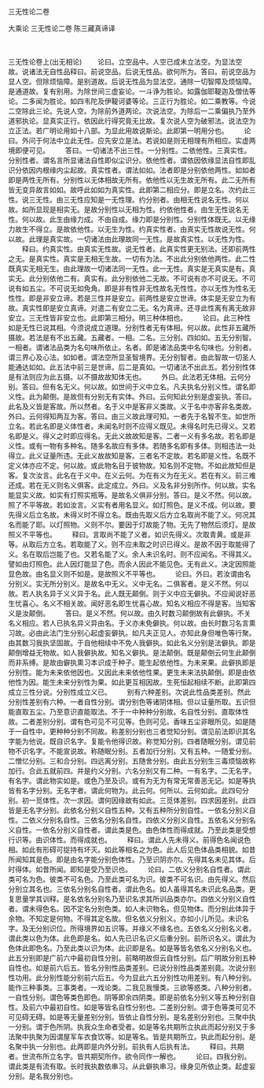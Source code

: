 <!-- { "loadSidebar": true } -->
三无性论二卷


大乘论
三无性论二卷
陈三藏真谛译


　　

三无性论卷上(出无相论)
　　论曰。立空品中。人空已成未立法空。为显法空故。说诸法无自性品释曰。前说空品。后说无性品。欲何所为。答曰。前说空品为显人空。但除烦恼障。是别道故。后说无性品为显法空。通除一切智障及烦恼障。是通道故。复有别用。为除世间三虚妄论。一斗诤为胜论。如露伽耶鞮迦及僧佉等论。二多闻为胜论。如四韦陀及伊鞮诃婆等论。三正行为胜论。如二乘教等。今说二空除此三论。先说人空。为除前外道两论。次说法空。为除后一二乘偏执乃至外道邪执论。显真实正行。依因此行得究竟无比故。复次说人空为破邪法。说法空为立正法。若广明论用如十八部。为显此用故说斯论。此即第一明用分也。
　　论曰。外问于何法中立此无性。应先安立是法。若说如是则无相理有所相应。实虚两境即便可见。
　　答曰。一切诸法不出三性。一分别性。二依他性。三真实性。分别性者。谓名言所显诸法自性即似尘识分。依他性者。谓依因依缘显法自性即乱识分依因内根缘内尘起故。真实性者。谓法如如。法者即是分别依他两性。如如者即是两性无所有。分别性以无体相故无所有。依他性以无生故无所有。此二无所有皆无变异故言如如。故呼此如如为真实性。此即第二相应分。即是立名。次约此三性。说三无性。由三无性应知是一无性理。约分别者。由相无性说名无性。何以故。如所显现是相实无。是故分别性以无相为性。约依他性者。由生无性说名无性。何以故。此生由缘力成。不由自成。缘力即是分别性。分别性体既无。以无缘力故生不得立。是故依他性。以无生为性。约真实性者。由真实无性故说无性。何以故。此理是真实故。一切诸法由此理故同一无性。是故真实性。以无性为性。
　　释曰。约真实性。由真实无性故。说无性者。此真实性更无别法。还即前两性之无。是真实性。真实是无相无生故。一切有为法。不出此分别依他两性。此二性既真实无相无生。由此理故一切诸法同一无性。此一无性。真实是无真实是有。真实无。此分别依他二有。真实有。此分别依他二无故。不可说有亦不可说无。不可说有如五尘。不可说无如免角。即是非有性非无性故名无性性。亦以无性为性名无性性。即是非安立谛。若是三性并是安立。前两性是安立世谛。体实是无安立为有故。真实性即是安立真谛。对遣二有安立二无。名为真谛。还寻此性离有离无故非安立。三无性皆非安立也。此即第三相分。明三种体相也。
　　论曰。此三种性如是无性已说其相。今须说成立道理。分别性者无有体相。何以故。此性非五藏所摄故。若法是有不出五藏。五藏者。一相。二名。三分别。四如如。五无分别智。一相者。谓诸法品类为名句味所依止。名者。即是诸法品类中名句味也。分别者。谓三界心及心法。如如者。谓法空所显圣智境界。无分别智者。由此智故一切圣人能通达如如。此五法中前三是世谛。后二是真如。一切诸法不出此五。若分别性体是有法则应为此五摄。以不摄故故知体无也。
　　外曰。此法若无体相。云何分别。答曰。但有名无义。何以故。如世间于义中立名。凡夫执名分别义性。谓名即义性。此为颠倒。是故但有分别无有实体。外曰。云何知此分别是虚妄执。答曰。此名及义皆是客故。所以然者。名于义中是客非义类故。义于名中亦客非名类故。外曰。云何得知两互为客。答曰。由三义故此理可知。一者先于名智不生。如世所立名。若此名即是义体性者。未闻名时则不应得义既见。未得名时先已得义。又若名即是义。得义之时即应得名。无此义故故知是客。二者一义有多名故。若名即是义性。或有一物有多种名。随多名故应有多体。若随多名即有多体。则相违法一处得立。此义证量所违。无此义故故知是客。三者名不定故。若名即是义性。名既不定义体亦应不定。何以故。或此物名目于彼物故。知名则不定物。不如此故知但是客。复次汝言。此名在于义中。在义云何。为在有义为在无义。若在有义。前三难还成。若在无义则名义俱客。此定成立。外曰。义及名非分别所作。何以故。实名能显实义故。如实有灯照实瓶等。是故名义俱非分别。答曰。是义不然。何以故。照了不平等故。若如汝言。义实有者用名显义。如灯照色。是义不成。何以故。要先得义后立名故。未得义时不得立名。既由先取义后方立名取尚不能了义。何况其名而能了耶。以灯照物。义则不尔。要因于灯故能了物。无先了物然后须灯。是故照义不平等也。
　　释曰。言取尚不能了义者。如识先得义。次取青黄。或是非等。从取后方立名。若取能了义。则不应未取之时识已得义。是故不因于取能得了义。名在取后岂能了也。又若名能了义。余人未识名时。则不应闻名。不得其义。譬如由灯照色。此人因灯能显了色。而余人因此不能见色。无有此义。决定因照能显色故。由名显义则不如是。是故照义不平等也。
　　论曰。外曰。若汝谓由名分别义。实无所分别义。是故名中无义。义中无名。二俱客者。是义不然。何以故。若人执名异于义义异于名。此人既无颠倒。则于义中应无僻执。不应闻说好恶生忧喜心。名义不相关故。闻好恶名即生忧喜心故。知名义相应不得是客。当知客义是汝颠倒。
　　答曰。是义不然。何以故。由久时数习颠倒故有此僻执。不关名义相应。若人已执名异义异由名。于义亦未免僻执。何以故。由长时数习名言熏习故。必由此法门生分别心起虚妄僻执。如凡夫正见人。亦知此身但唯色等行聚。由其数习我执坚固故。于自他相续中不免人我僻执。如此名义分别是法僻执。即是颠倒增益无物故。如人我僻执故。知名义僻执。是法颠倒。既是颠倒云何生此颠倒而非系缚。是故由僻执熏习本识成于种子。能生起依他性。为未来果。此僻执即是分别性。能为未来依他因也。又因此未来依他性果。更生未来法执颠倒。即是由依他性为因。能生未来分别性为果。如此更互相因故。生死恒起相续不断。此即第四成立三性分说。分别性成立义已。
　　别有六种差别。次说此性品类差别。然此分别性差别有六种。一者自性分别。谓分别色等诸阴体相。但以证量所取。五识但能直取五尘。乃至意识直能取法。不于一中种种分别故。名自性分别。直取体性故。二者差别分别。谓有色可见不可见等。色则可见。香味五尘非眼所见。如是随于一自性中。更种种分别不同故。称差别分别也三者觉知分别。谓见前法即识其名字能为他说。既自识名字。复能令他得识故。称觉知分别。四者随眠分别。谓见前物不识名字。不能宣说故。称随眠分别。五者加行分别。又有五种。一随爱分别。二憎忆分别。三和合分别。四远离分别。五随舍分别。由此五分别生三毒烦恼故称加行。合此五就前四。并是约义分别。六名分别又有二种。一有名字。二无名字。有名字。谓此物实如是。或色乃至及识。或有为无为有常无常善恶无记。如是等执皆有名字分别。无名字者。谓此何物为。此云何。何所以。云何如此。此四句分别。初一觅体性。次一求因。谓何因缘故有如此。三觅体差别。四求因差别。此四皆是无名字分别。此依名分别义自性五种。又有五种所分别自性。一依名分别义自性。二依义分别名自性。三依名分别名自性。四依义分别义自性。五依名义分别名义自性。一依名分别义自性者。谓此类是色。由色体性而得成就。乃至此类是受想行识等。由识体性。而得成就也。
　　释曰。谓此人先未得义。前得色名闻说色相。如此有形碍可捉持有坏灭。如此等相名之为色。此人后见色体品类相貌。如昔所闻知其是色。即是由名字能分别色体性。乃至识阴亦尔。先得其名未见其体。后时得体。如昔所闻。即知是受乃至识也。
　　论曰。二依义分别名自性者。谓此类可名为色。彼类不可名色。乃至此类可名为识。彼类不可名识。由先得义。然后分别立其名也。三依名分别名自性者。谓此色名。如人虽得其名未识此名品类。更复思量学其训释。是名依名分别名乃至识名求其所训品类亦尔。四依义分别义自性者。谓未得色名。因不定名分别色类。如人未识物名。但见物体。而分别此体异于余物。不知定是何物。不得其定名故。但名依义分别义。亦如小儿所见。未识名字。及无分别识位。所得境界如五识等。并缘义不缘名也。五依名义分别名义者。谓此类以色为体。此色即是名。如人先已识名识义后重分别。前所识名义。谓此为色体此即色名。乃至此类以识为体。此识即是名。如是等皆名依名义分别名义也。此五分别即是广前六中最初自性分别。前略明故但云自性分别。后广明故分别五种自性也。如是前六后五。皆名分别性品类差别。已说分别性品类差别竟。次说分别性功用。此分别性能分别前六后五。今为显此六五分别性功用差别。有八种分别。能作三种事类。三事类者。一戏论类。二我见我慢类。三欲等惑类。八种分别者。一自性分别。谓色等类色即色。阴等即余四阴类。即是前依名分别义等五种分别自性。及前六中最初自性。如是等皆名自性分别也。二差别分别。谓于色等类可见不可见碍无碍。如是等无量差别分别。皆依止自性分别。是名差别分别也。三聚中执一分别。谓于色所阴。执我众生命者受者。如是等名共期所立执此而起分别又于多法聚中执聚为因谓屋军车衣食饮等。如是等名。皆是共期所立。执此而起分别。是名聚中执一分别也。此两即是内外分别。前执有人后执有法。
　　释曰。共期者。世流布所立名字。皆共期契所作。欲令同作一解也。
　　论曰。四我分别。谓此类是有流有取。长时我执数依串习。从此僻执串习。缘身见所依止类。起虚妄分别。是名我分别也。
